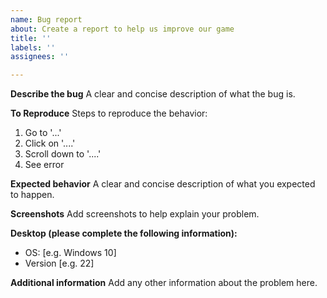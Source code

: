 ```yaml
---
name: Bug report
about: Create a report to help us improve our game
title: ''
labels: ''
assignees: ''

---
```


**Describe the bug**
A clear and concise description of what the bug is. 

**To Reproduce**
Steps to reproduce the behavior:
1. Go to '...'
2. Click on '....'
3. Scroll down to '....'
4. See error

**Expected behavior**
A clear and concise description of what you expected to happen.

**Screenshots**
Add screenshots to help explain your problem.

**Desktop (please complete the following information):**
 - OS: [e.g. Windows 10]
 - Version [e.g. 22]

**Additional information**
Add any other information about the problem here.
